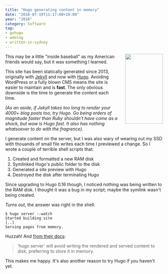 ```yaml
---
title: "Hugo generating content in memory"
date: "2016-07-19T11:17:00+10:00"
year: "2016"
category: Software
tag:
- gohugo
- weblog
- written-in-sydney
---
```

<p><img src="https://rubenerd.com/files/2016/hugoboss.jpg" srcset="https://rubenerd.com/files/2016/hugoboss.jpg 1x, https://rubenerd.com/files/2016/hugoboss@2x.jpg 2x" alt="" style="width:120px; height:224px; float:right; margin:0 0 10px 20px;" /></p>

This may be a little "inside baseball" as my American friends would say, but it was something I learned.

This site has been statically generated since 2013, originally with [Jekyll] and now with [Hugo]. Avoiding WordPress or a fully blown CMS means the site is easier to maintain and is **fast**. The only obvious downside is the time to generate the content each time.

<p style="font-style:italic">(As an aside, if Jekyll takes too long to render your 4000+ blog posts too, try Hugo. Go being orders of magnitude faster than Ruby shouldn’t have come as a shock, but wow is Hugo fast. It also has nothing whatsoever to do with the fragrence).</p>

I generate content on the server, but I was also wary of wearing out my SSD with thouands of small file writes each time I previewed a change. So I wrote a couple of terrible shell scripts that:

1. Created and formatted a new RAM disk
2. Symlinked Hugo's public folder to the disk
3. Generated a site preview with Hugo
4. Destroyed the disk after terminating Hugo

Since upgrading to Hugo 0.16 though, I noticed nothing was being written to the RAM disk. I thought it was a bug in my script; maybe the symlink wasn't being created.

*Turns out*, the answer was right in the  shell:

    $ hugo server --watch
    Started building site
    [..]
    Serving pages from memory.

Huzzah! And [from their docs]:

> ‘hugo server’ will avoid writing the rendered and served content to disk, preferring to store it in memory.

This makes me happy. It's also another reason to try Hugo if you haven't yet.

[Jekyll]: https://jekyllrb.com/
[Hugo]: https://gohugo.io/
[from their docs]: https://gohugo.io/commands/hugo_server/

